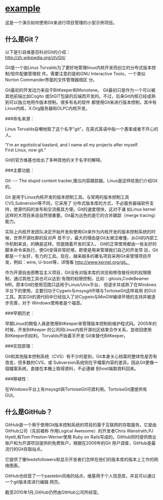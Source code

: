 [example]()  
===========    
    
这是一个演示如何使用Git来进行项目管理的小型示例项目。    
     
什么是Git？   
---------   
  
以下是引自维基百科对Git的介绍：  
http://zh.wikipedia.org/zh/Git/  
  
Git是一个由Linus Torvalds为了更好地管理linux内核开发而创立的分布式版本控制/软件配置管理软
件。需要注意的是和GNU Interactive Tools，一个类似Norton Commander界面的文件管理器相区
分。

Git最初的开发动力来自于BitKeeper和Monotone。 Git最初只是作为一个可以被其他前端比如Cogito
或StGIT包装的后端而开发的。不过，后来Git内核已经成熟到可以独立地用作版本控制。很多有名的软件
都使用Git来进行版本控制，其中有Linux内核，X.Org服务器和OLPC内核开发。

###命名来源：

Linus Torvalds自嘲地取了这个名字"git"。在英式英语中指一个愚笨或者不开心的人。  
  
  “I'm an egotistical bastard, and I name all my projects after myself.    
   First Linux, now git.”  
  
Git的官方维基也给出了多种其他的关于名字的解释。  

###主要功能：

Git --- The stupid content tracker,傻瓜内容跟踪器。Linus是这样给我们介绍Git的。

Git 是用于Linux内核开发的版本控制工具。与常用的版本控制工具CVS,Subversion等不同，它采用了
分布式版本库的方式，不必服务器端软件支持，使源代码的发布和交流极其方便。Git的速度很快，这对于诸
如Linux kernel这样的大项目来说自然很重要。Git最为出色的是它的合并跟踪（merge tracing）能力。

实际上内核开发团队决定开始开发和使用Git来作为内核开发的版本控制系统的时候，世界开源社群的反对声
音不少，最大的理由是Git太艰涩难懂，从Git的内部工作机制来说，的确是这样。但是随着开发的深入，
Git的正常使用都由一些友好的脚本命令来执行，使Git变得非常好用，即使是用来管理我们自己的开发项
目，Git都是一个友好，有力的工具。现在，越来越多的著名项目采用Git来管理项目开发，例如：wine, 
U-boot等，详情看 http://www.kernel.org/git。

作为开源自由原教旨主义项目，Git没有对版本库的浏览和修改做任何的权限限制，通过其他工具也可以达到
有限的权限控制，比如：gitosis,CodeBeamer MR。原本Git的使用范围只适用于Linux/Unix平台，
但逐步并成熟了在Windows平台下的使用，主要归功于Cygwin与msysgit环境与TortoiseGit这样易用
的GUI工具。其实Git的源代码中已经加入了对Cygwin与MinGW编译环境的支持并被逐步完善，对于
Windows使用者是个福音。

###早期历史：

早期Linux的開發人員是使用BitKeeper来管理版本控制和维护程式码。2005年的时候，开发BitKeeper
的公司同Linux内核开源社区结束合作关系，並收回使用BitKeeper的权利。Torvalds开始着手开发
Git来替代BitKeeper。

###实现原理：

Git和其他版本控制系统（CVS）有不少的差别，Git本身关心档案的整体性是否有改变，但多数的CVS，或
Subversion系统则在乎檔案内容的差异。因此Git更像一個檔案系统，直接在本機上取得資料，不必連線
到host端取資料回来。

###移植性：

在Windows平台上有msysgit與TortoiseGit可資利用。TortoiseGit還提供有GUI。  
  
  
什么是GitHub？  
------------  

GitHub是一个用于使用Git版本控制系统的项目的基于互联网的存取服务。它是由GitHub公司（先前被称 
作用Logical Awesome）的开发者Chris Wanstrath,PJ Hyett,和Tom Preston-Werner使用
Ruby on Rails写成的。GitHub同时提供商业账户和为开源项目提供的免费账户。根据在2009年的Git
用户调查，GitHub是最流行的Git存取站点。  

它提供了像feedsfollowers和显示开发者们怎样在他们的版本库的版本上工作的网络图表。  

GitHub也经营了一个pastebin风格的站点，维基用于个人信息库，并且可以通过一个git版本库进行编辑
网页。  

截至2010年1月,GitHub仍然由GttHub公司所经营。  
